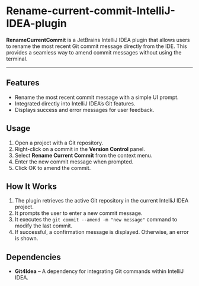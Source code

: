 # Rename-current-commit-IntelliJ-IDEA-plugin

**RenameCurrentCommit** is a JetBrains IntelliJ IDEA plugin that allows users to rename the most recent Git commit message directly from the IDE. This provides a seamless way to amend commit messages without using the terminal.

---

## Features

- Rename the most recent commit message with a simple UI prompt.
- Integrated directly into IntelliJ IDEA’s Git features.
- Displays success and error messages for user feedback.

## Usage

1. Open a project with a Git repository.
2. Right-click on a commit in the **Version Control** panel.
3. Select **Rename Current Commit** from the context menu.
4. Enter the new commit message when prompted.
5. Click OK to amend the commit.

## How It Works

1. The plugin retrieves the active Git repository in the current IntelliJ IDEA project.
2. It prompts the user to enter a new commit message.
3. It executes the `git commit --amend -m "new message"` command to modify the last commit.
4. If successful, a confirmation message is displayed. Otherwise, an error is shown.

## Dependencies

- **Git4Idea** – A dependency for integrating Git commands within IntelliJ IDEA.

